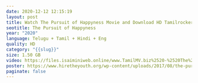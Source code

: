 ```yaml
---
date: 2020-12-12 12:15:19
layout: post
title: Watch The Pursuit of Happyness Movie and Download HD Tamilrockers
seotitle: The Pursuit of Happyness
year: "2020"
language: Telugu + Tamil + Hindi + Eng
quality: HD
category: "{{slug}}"
size: 1.50 GB
video: https://files.isaiminiweb.online/www.TamilMV.biz%2520-%2520The%2520Pursuit%2520Of%2520Happyness%2520(2006)%2520BluRay%2520-%2520720p%2520-%2520%5BTelugu%2520%2B%2520Tamil%2520%2B%2520Hindi%2520%2B%2520Eng%5D.mkv?rootId=0AJtZkTkXLBuYUk9PVA
poster: https://www.hiretheyouth.org/wp-content/uploads/2017/08/the-pursuit-of-happyness.jpg
paginate: false
---
```

